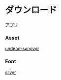 # ダウンロード

[アプリ](https://drive.google.com/file/d/1sfV24NGIoZ7jKm6rJYbAKuNQFI9Uiw7A/view?usp=sharing)

### Asset

[undead-survivor](https://assetstore.unity.com/packages/2d/undead-survivor-assets-pack-238068)

### Font

[silver](https://poppyworks.itch.io/silver)
